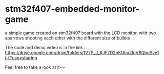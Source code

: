 # stm32f407-embedded-monitor-game
a simple game created on stm32f407 board with the LCD monitor, with two sparrows shooting each other with the different size of bullets

The code and demo video is in the link : https://drive.google.com/drive/folders/1V7P_J_KJF7D2nKUbu2IuV8QbdSve1j-f?usp=sharing

Feel free to take a look at it~~
